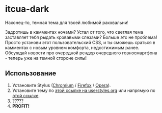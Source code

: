 # itcua-dark
Наконец-то, темная тема для твоей любимой раковальни! 

Задротишь в камментах ночами? Устал от того, что светлая тема заставляет тебя рыдать кровавыми слезами? Больше это не проблема! Просто установи этот пользовательский CSS, и ты сможешь сраться в камментах с новым уровнем комфорта, недостижимым ранее. Обсуждай новости про очередной рендер очередного говносмартфона - теперь уже на темной стороне силы!

## Использование

1. Установите Stylus ([Chromium](https://chrome.google.com/webstore/detail/stylus/clngdbkpkpeebahjckkjfobafhncgmne) / [Firefox](https://addons.mozilla.org/en-US/firefox/addon/styl-us/) / [Opera](https://addons.opera.com/en/extensions/details/stylus/)).
2. Установите тему по [этой ссылке на userstyles.org](https://userstyles.org/styles/146802/itc-ua-dark-stop-eyes-bleeding) или напрямую по [этой ссылке](https://raw.githubusercontent.com/Psykukumber/itcua-dark/master/style.user.css).
3. ?????
4. **PROFIT!**
